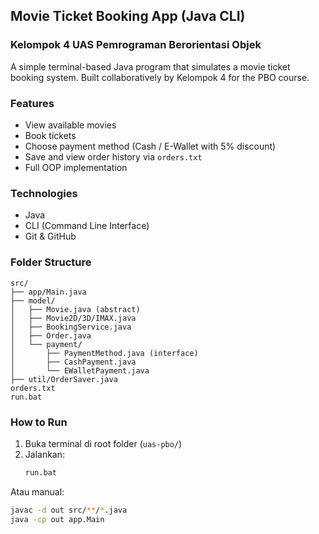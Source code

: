 ## Movie Ticket Booking App (Java CLI)
### Kelompok 4 UAS Pemrograman Berorientasi Objek

A simple terminal-based Java program that simulates a movie ticket booking system. Built collaboratively by Kelompok 4 for the PBO course.

### Features

- View available movies
- Book tickets
- Choose payment method (Cash / E-Wallet with 5% discount)
- Save and view order history via `orders.txt`
- Full OOP implementation

### Technologies

- Java
- CLI (Command Line Interface)
- Git & GitHub

### Folder Structure

```
src/
├── app/Main.java
├── model/
│   ├── Movie.java (abstract)
│   ├── Movie2D/3D/IMAX.java
│   ├── BookingService.java
│   ├── Order.java
│   └── payment/
│       ├── PaymentMethod.java (interface)
│       ├── CashPayment.java
│       └── EWalletPayment.java
├── util/OrderSaver.java
orders.txt
run.bat
```

### How to Run

1. Buka terminal di root folder (`uas-pbo/`)
2. Jalankan:
   ```bash
   run.bat
   ```

Atau manual:

```bash
javac -d out src/**/*.java
java -cp out app.Main
```

